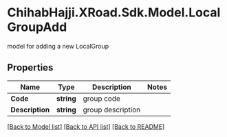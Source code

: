 # ChihabHajji.XRoad.Sdk.Model.LocalGroupAdd
model for adding a new LocalGroup

## Properties

Name | Type | Description | Notes
------------ | ------------- | ------------- | -------------
**Code** | **string** | group code | 
**Description** | **string** | group description | 

[[Back to Model list]](../README.md#documentation-for-models) [[Back to API list]](../README.md#documentation-for-api-endpoints) [[Back to README]](../README.md)

